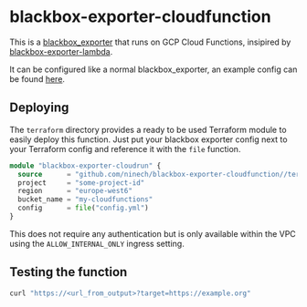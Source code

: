 # blackbox-exporter-cloudfunction

This is a [blackbox_exporter](https://github.com/prometheus/blackbox_exporter) that runs on GCP Cloud Functions, insipired by [blackbox-exporter-lambda](https://github.com/discordianfish/blackbox-exporter-lambda).

It can be configured like a normal blackbox_exporter, an example config can be found [here](https://github.com/prometheus/blackbox_exporter/blob/v0.17.0/example.yml).

## Deploying

The `terraform` directory provides a ready to be used Terraform module to easily deploy this function. Just put your blackbox exporter config next to your Terraform config and reference it with the `file` function.

```terraform
module "blackbox-exporter-cloudrun" {
  source      = "github.com/ninech/blackbox-exporter-cloudfunction//terraform?ref=v0.1.0"
  project     = "some-project-id"
  region      = "europe-west6"
  bucket_name = "my-cloudfunctions"
  config      = file("config.yml")
}
```

This does not require any authentication but is only available within the VPC using the `ALLOW_INTERNAL_ONLY` ingress setting.

## Testing the function

```bash
curl "https://<url_from_output>?target=https://example.org"
```
